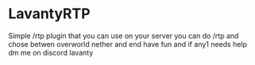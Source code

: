 # LavantyRTP
Simple /rtp plugin that you can use on your server you can do /rtp and chose betwen overworld nether and end have fun and if any1 needs help dm me on discord lavanty
